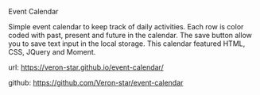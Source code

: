 Event Calendar

Simple event calendar to keep track of daily activities. Each row is color coded with past, present and future in the calendar. The save button allow you to save text input in the local storage. This calendar featured HTML, CSS, JQuery and Moment. 
 
url: https://veron-star.github.io/event-calendar/

github: https://github.com/Veron-star/event-calendar

 